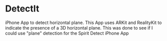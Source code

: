 # DetectIt
iPhone App to detect horizontal plane.
This App uses ARKit and RealityKit to indicate the presence of a 3D
horizontal plane.
This was done to see if I could use "plane" detection for the Spirit Detect iPhone App 
